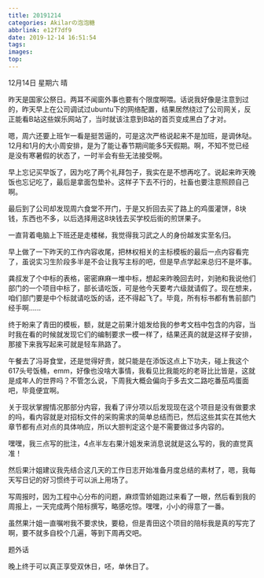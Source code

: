 ```yaml
---
title: 20191214
categories: Akilarの泡泡糖
abbrlink: e12f7df9
date: 2019-12-14 16:51:54
tags:
images:
top:
---
```

12月14日 星期六 晴

昨天是国家公祭日。两耳不闻窗外事也要有个限度啊喂。话说我好像是注意到过的，昨天早上在公司调试过ubuntu下的网络配置，结果居然绕过了公司网关，反正能看B站这些娱乐网站了，当时就该注意到B站的首页变成黑白了才对。

嗯，周六还要上班乍一看是挺苦逼的，可是这次严格说起来不是加班，是调休哒。12月和1月的大小周安排，是为了能让春节期间能多5天假期。啊，不知不觉已经是没有寒暑假的状态了，一时半会有些无法接受啊。

早上忘记买早饭了，因为吃了两个礼拜包子，我实在是不想再吃了。说起来昨天晚饭也忘记吃了，最后是拿面包垫补。这样子下去不行的，社畜也要注意照顾自己啊。

最后到了公司却发现周六食堂不开门，于是又折回去买了路上的鸡蛋灌饼，8块钱，东西也不多，以后选择用这8块钱去买学校后街的煎饼果子。

一直背着电脑上下班还是走楼梯，我觉得我习武之人的身份越发实至名归。

早上做了一下昨天的工作内容收尾，把林权相关的主标模板的最后一点内容看完了，虽说实习生阶段多半是不会让我写主标的吧，但是早点学起来总归不是坏事。

龚叔发了个中标的表格，密密麻麻一堆中标，想起来昨晚回去时，刘驰和我说他们部门的一个项目中标了，部长请吃饭，可是他今天要考六级就请假了。现在想来，咱们部门要是中个标就请吃饭的话，还不得起飞了。毕竟，所有标书都有售前部门经手啊......

终于盼来了青田的模板，额，就是之前果汁姐发给我的参考文档中包含的内容，当时我在看的时候就发现它们的编制要求一模一样了，结果还真的就是这样子安排，那接下来我写起来可就是轻车熟路了。

午餐去了冯哥食堂，还是觉得好贵，就只能是在添饭这点上下功夫，碰上我这个617头号饭桶，emm，好像也没啥大事情，我看见比我能吃的老哥比比皆是，这就是成年人的世界吗？不管怎么说，下周我大概会偏向于多去文二路吃番茄鸡蛋面吧，毕竟便宜啊。

关于现状掌握情况那部分内容，我看了评分项以后发现现在这个项目是没有做要求的吗，看内容就是对招标文件的采购需求的简单总结而已，然后这些其实在其他大章节都有点对点的具体响应，所以大胆判定这个是不需要做过多内容的。

嘿嘿，我三点写的批注，4点半左右果汁姐发来消息说就是这么写的，我的直觉真准！

然后果汁姐建议我先结合这几天的工作日志开始准备月度总结的素材了，嗯，我每天写日记的好习惯终于可以派上用场了。

写周报时，因为工程中心分布的问题，麻烦雪娇姐跑过来看了一眼，然后看到我的周报上，一天完成两个陪标撰写，略感吃惊。嘿嘿，小小的得意了一番。

虽然果汁姐一直嘱咐我不要求快，要稳，但是青田这个项目的陪标我是真的写完了啊，要不就多自校个几遍，等到下周再交吧。

题外话

晚上终于可以真正享受双休日，呸，单休日了。


